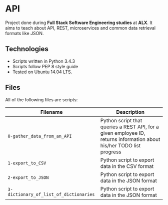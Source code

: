 # API

Project done during **Full Stack Software Engineering studies** at **ALX**.
It aims to teach about API, REST, microservices and common data retrieval formats like JSON.

## Technologies
* Scripts written in Python 3.4.3
* Scripts follow PEP 8 style guide
* Tested on Ubuntu 14.04 LTS.

## Files
All of the following files are scripts:

| Filename | Description |
| -------- | ----------- |
| `0-gather_data_from_an_API` | Python script that queries a REST API, for a given employee ID, returns information about his/her TODO list progress |
| `1-export_to_CSV` | Python script to export data in the CSV format |
| `2-export_to_JSON` | Python script to export data in the JSON format |
| `3-dictionary_of_list_of_dictionaries` | Python script to export data in the JSON format |
